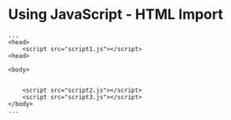 # Using JavaScript - HTML Import
```
...
<head>
    <script src="script1.js"></script>
<head>

<body>


    <script src="script2.js"></script>
    <script src="script3.js"></script>
</body>
...
```